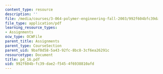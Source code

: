 ```yaml
---
content_type: resource
description: ''
file: /media/courses/3-064-polymer-engineering-fall-2003/992f604bfc39dae2f5454f6938810afd_p4_16.pdf
file_type: application/pdf
learning_resource_types:
- Assignments
ocw_type: OCWFile
parent_title: Assignments
parent_type: CourseSection
parent_uid: 9baf0d58-5a43-92fc-8bc8-3cf6ea26291c
resourcetype: Document
title: p4_16.pdf
uid: 992f604b-fc39-dae2-f545-4f6938810afd
---
```

